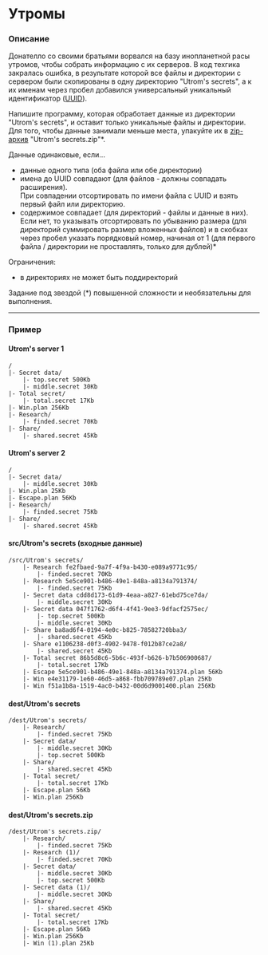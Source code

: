 # Утромы

### Описание

Донателло со своими братьями ворвался на базу инопланетной расы утромов, чтобы собрать информацию с их серверов. 
В код техгика закралась ошибка, в результате которой все файлы и директории с сервером были скопированы в одну директорию "Utrom's secrets", а к их именам через пробел добавился универсальный уникальный идентификатор ([UUID](uuid.md)).

Напишите программу, которая обработает данные из директории "Utrom's secrets", и оставит только уникальные файлы и директории.\
Для того, чтобы данные занимали меньше места, упакуйте их в [zip-архив](zip.md) "Utrom's secrets.zip"*.

Данные одинаковые, если...
* данные одного типа (оба файла или обе директории)
* имена до UUID совпадают (для файлов - должны совпадать расширения).\
  При совпадении отсортировать по имени файла с UUID и взять первый файл или директорию.
* содержимое совпадает (для директорий - файлы и данные в них). \
  Если нет, то указывать отсортировать по убыванию размера (для директорий суммировать размер вложенных файлов) 
  и в скобках через пробел указать порядковый номер, начиная от 1 (для первого файла / директории не проставлять, только для дублей)*

Ограничения:
- в директориях не может быть поддиректорий

Задание под звездой (*) повышенной сложности и необязательны для выполнения.

---

### Пример
#### Utrom's server 1
```
/
|- Secret data/
    |- top.secret 500Kb
    |- middle.secret 30Kb
|- Total secret/
    |- total.secret 17Kb
|- Win.plan 256Kb
|- Research/
    |- finded.secret 70Kb
|- Share/
    |- shared.secret 45Kb
```

#### Utrom's server 2
```
/
|- Secret data/
    |- middle.secret 30Kb
|- Win.plan 25Kb
|- Escape.plan 56Kb
|- Research/
    |- finded.secret 75Kb
|- Share/
    |- shared.secret 45Kb
```

#### src/Utrom's secrets (входные данные)
```
/src/Utrom's secrets/
    |- Research fe2fbaed-9a7f-4f9a-b430-e089a9771c95/
        |- finded.secret 70Kb
    |- Research 5e5ce901-b486-49e1-848a-a8134a791374/
        |- finded.secret 75Kb
    |- Secret data cdd8d173-61d9-4eaa-a827-61ebd75ce7da/
        |- middle.secret 30Kb
    |- Secret data 047f1762-d6f4-4f41-9ee3-9dfacf2575ec/
        |- top.secret 500Kb
        |- middle.secret 30Kb
    |- Share ba8ad6f4-0194-4e0c-b825-78582720bba3/
        |- shared.secret 45Kb
    |- Share e1106238-d0f3-4902-9478-f012b87ce2a8/
        |- shared.secret 45Kb 
    |- Total secret 86b5d8c6-5b6c-493f-b626-b7b506900687/
        |- total.secret 17Kb
    |- Escape 5e5ce901-b486-49e1-848a-a8134a791374.plan 56Kb
    |- Win e4e31179-1e60-46d5-a868-fbb709789e07.plan 25Kb
    |- Win f51a1b8a-1519-4ac0-b432-00d6d9001400.plan 256Kb   
```

#### dest/Utrom's secrets
```
/dest/Utrom's secrets/
    |- Research/
        |- finded.secret 75Kb
    |- Secret data/
        |- middle.secret 30Kb
        |- top.secret 500Kb
    |- Share/
        |- shared.secret 45Kb
    |- Total secret/
        |- total.secret 17Kb
    |- Escape.plan 56Kb
    |- Win.plan 256Kb
```

#### dest/Utrom's secrets.zip
```
/dest/Utrom's secrets.zip/
    |- Research/
        |- finded.secret 75Kb
    |- Research (1)/
        |- finded.secret 70Kb
    |- Secret data/
        |- middle.secret 30Kb
        |- top.secret 500Kb
    |- Secret data (1)/
        |- middle.secret 30Kb
    |- Share/
        |- shared.secret 45Kb
    |- Total secret/
        |- total.secret 17Kb
    |- Escape.plan 56Kb
    |- Win.plan 256Kb
    |- Win (1).plan 25Kb
```